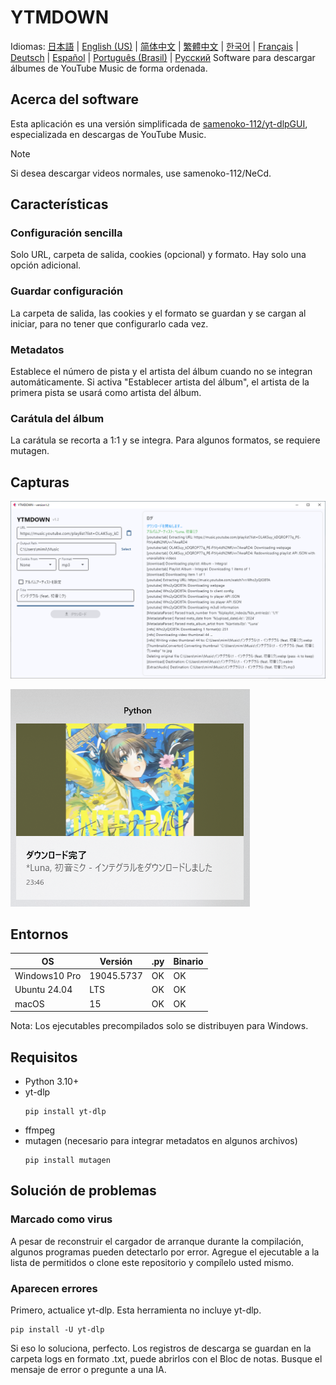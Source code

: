 # YTMDOWN
Idiomas: [日本語](README.ja_jp.md) | [English (US)](README.md) | [简体中文](README.zh_cn.md) | [繁體中文](README.zh_tw.md) | [한국어](README.ko_kr.md) | [Français](README.fr_fr.md) | [Deutsch](README.de_de.md) | [Español](README.es_es.md) | [Português (Brasil)](README.pt_br.md) | [Русский](README.ru_ru.md)
Software para descargar álbumes de YouTube Music de forma ordenada.

## Acerca del software
Esta aplicación es una versión simplificada de [samenoko-112/yt-dlpGUI](https://github.com/samenoko-112/yt-dlpGUI),
especializada en descargas de YouTube Music.

> [!NOTE]
> Si desea descargar videos normales, use samenoko-112/NeCd.

## Características
### Configuración sencilla
Solo URL, carpeta de salida, cookies (opcional) y formato.
Hay solo una opción adicional.

### Guardar configuración
La carpeta de salida, las cookies y el formato se guardan y se cargan al iniciar,
para no tener que configurarlo cada vez.

### Metadatos
Establece el número de pista y el artista del álbum cuando no se integran automáticamente.
Si activa "Establecer artista del álbum", el artista de la primera pista se usará como artista del álbum.

### Carátula del álbum
La carátula se recorta a 1:1 y se integra.
Para algunos formatos, se requiere mutagen.

## Capturas
![](img/2025-05-05-23-52-10.png)

![Notificación](img/2025-05-05-23-52-38.png)

## Entornos
| OS | Versión | .py | Binario |
| -- | --- | - | - |
| Windows10 Pro | 19045.5737 | OK | OK |
| Ubuntu 24.04 | LTS | OK | OK |
| macOS | 15 | OK | OK |

Nota: Los ejecutables precompilados solo se distribuyen para Windows.

## Requisitos
- Python 3.10+
- yt-dlp
    ```shell
    pip install yt-dlp
    ```
- ffmpeg
- mutagen (necesario para integrar metadatos en algunos archivos)
    ```shell
    pip install mutagen
    ```

## Solución de problemas
### Marcado como virus
A pesar de reconstruir el cargador de arranque durante la compilación, algunos programas pueden detectarlo por error.
Agregue el ejecutable a la lista de permitidos o clone este repositorio y compílelo usted mismo.

### Aparecen errores
Primero, actualice yt-dlp. Esta herramienta no incluye yt-dlp.
```shell
pip install -U yt-dlp
```
Si eso lo soluciona, perfecto. Los registros de descarga se guardan en la carpeta logs en formato .txt,
puede abrirlos con el Bloc de notas. Busque el mensaje de error o pregunte a una IA.



